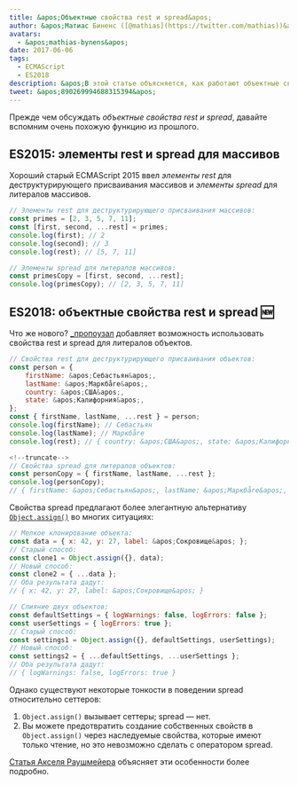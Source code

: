 ```yaml
---
title: &apos;Объектные свойства rest и spread&apos;
author: &apos;Матиас Биненс ([@mathias](https://twitter.com/mathias))&apos;
avatars:
  - &apos;mathias-bynens&apos;
date: 2017-06-06
tags:
  - ECMAScript
  - ES2018
description: &apos;В этой статье объясняется, как работают объектные свойства rest и spread в JavaScript, а также рассматриваются элементы rest и spread для массивов.&apos;
tweet: &apos;890269994688315394&apos;
---
```

Прежде чем обсуждать _объектные свойства rest и spread_, давайте вспомним очень похожую функцию из прошлого.

## ES2015: элементы rest и spread для массивов

Хороший старый ECMAScript 2015 ввел _элементы rest_ для деструктурирующего присваивания массивов и _элементы spread_ для литералов массивов.

```js
// Элементы rest для деструктурирующего присваивания массивов:
const primes = [2, 3, 5, 7, 11];
const [first, second, ...rest] = primes;
console.log(first); // 2
console.log(second); // 3
console.log(rest); // [5, 7, 11]

// Элементы spread для литералов массивов:
const primesCopy = [first, second, ...rest];
console.log(primesCopy); // [2, 3, 5, 7, 11]
```

<feature-support chrome="47"
                 firefox="16"
                 safari="8"
                 nodejs="6"
                 babel="yes"></feature-support>

## ES2018: объектные свойства rest и spread 🆕

Что же нового? [_пропоузал](https://github.com/tc39/proposal-object-rest-spread) добавляет возможность использовать свойства rest и spread для литералов объектов.

```js
// Свойства rest для деструктурирующего присваивания объектов:
const person = {
    firstName: &apos;Себастьян&apos;,
    lastName: &apos;Маркбåге&apos;,
    country: &apos;США&apos;,
    state: &apos;Калифорния&apos;,
};
const { firstName, lastName, ...rest } = person;
console.log(firstName); // Себастьян
console.log(lastName); // Маркбåге
console.log(rest); // { country: &apos;США&apos;, state: &apos;Калифорния&apos; }

<!--truncate-->
// Свойства spread для литералов объектов:
const personCopy = { firstName, lastName, ...rest };
console.log(personCopy);
// { firstName: &apos;Себастьян&apos;, lastName: &apos;Маркбåге&apos;, country: &apos;США&apos;, state: &apos;Калифорния&apos; }
```

Свойства spread предлагают более элегантную альтернативу [`Object.assign()`](https://developer.mozilla.org/en-US/docs/Web/JavaScript/Reference/Global_Objects/Object/assign) во многих ситуациях:

```js
// Мелкое клонирование объекта:
const data = { x: 42, y: 27, label: &apos;Сокровище&apos; };
// Старый способ:
const clone1 = Object.assign({}, data);
// Новый способ:
const clone2 = { ...data };
// Оба результата дадут:
// { x: 42, y: 27, label: &apos;Сокровище&apos; }

// Слияние двух объектов:
const defaultSettings = { logWarnings: false, logErrors: false };
const userSettings = { logErrors: true };
// Старый способ:
const settings1 = Object.assign({}, defaultSettings, userSettings);
// Новый способ:
const settings2 = { ...defaultSettings, ...userSettings };
// Оба результата дадут:
// { logWarnings: false, logErrors: true }
```

Однако существуют некоторые тонкости в поведении spread относительно сеттеров:

1. `Object.assign()` вызывает сеттеры; spread — нет.
1. Вы можете предотвратить создание собственных свойств в `Object.assign()` через наследуемые свойства, которые имеют только чтение, но это невозможно сделать с оператором spread.

[Статья Акселя Раушмейера](http://2ality.com/2016/10/rest-spread-properties.html#spread-defines-properties-objectassign-sets-them) объясняет эти особенности более подробно.

<feature-support chrome="60"
                 firefox="55"
                 safari="11.1"
                 nodejs="8.6"
                 babel="yes"></feature-support>
